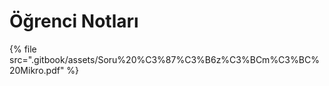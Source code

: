 # Öğrenci Notları

<!--Index-->

{% file src=".gitbook/assets/Soru%20%C3%87%C3%B6z%C3%BCm%C3%BC%20Mikro.pdf" %}

<!--Index-->
